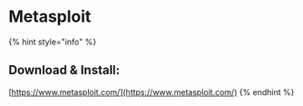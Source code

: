 # Metasploit

{% hint style="info" %}
## Download & Install:

[https://www.metasploit.com/](https://www.metasploit.com/)
{% endhint %}
